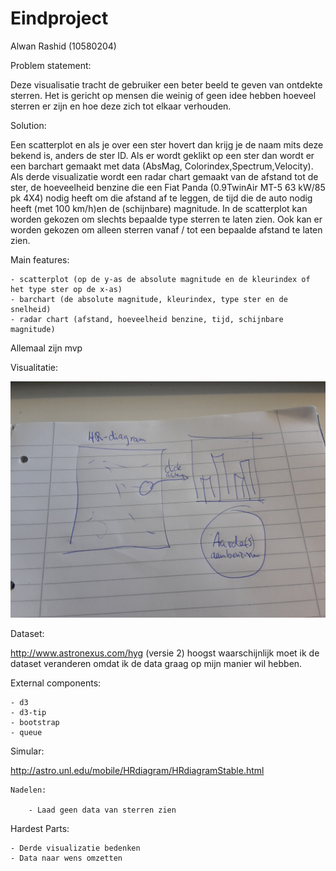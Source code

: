 # Eindproject

Alwan Rashid (10580204)


Problem statement:

Deze visualisatie tracht de gebruiker een beter beeld te geven van ontdekte sterren. Het is gericht op mensen die weinig of geen idee hebben hoeveel sterren er zijn en hoe deze zich tot elkaar verhouden.

Solution:

Een scatterplot en als je over een ster hovert dan krijg je de naam mits deze bekend is, anders de ster ID. Als er wordt geklikt op een ster dan wordt er een barchart gemaakt met data (AbsMag, Colorindex,Spectrum,Velocity). Als derde visualizatie wordt een radar chart gemaakt van de afstand tot de ster, de hoeveelheid benzine die een Fiat Panda (0.9TwinAir MT-5 63 kW/85 pk 4X4) nodig heeft om die afstand af te leggen, de tijd die de auto nodig heeft (met 100 km/h)en de (schijnbare) magnitude.
In de scatterplot kan worden gekozen om slechts bepaalde type sterren te laten zien. Ook kan er worden gekozen om alleen sterren vanaf / tot een bepaalde afstand te laten zien.

Main features:

	- scatterplot (op de y-as de absolute magnitude en de kleurindex of het type ster op de x-as)
	- barchart (de absolute magnitude, kleurindex, type ster en de snelheid)
	- radar chart (afstand, hoeveelheid benzine, tijd, schijnbare magnitude)

Allemaal zijn mvp

Visualitatie:

![](doc/proposal.jpg)

Dataset:

http://www.astronexus.com/hyg (versie 2)
hoogst waarschijnlijk moet ik de dataset veranderen omdat ik de data graag op mijn manier wil hebben.

External components:

	- d3
	- d3-tip
	- bootstrap
	- queue

Simular:

http://astro.unl.edu/mobile/HRdiagram/HRdiagramStable.html

	Nadelen:

		- Laad geen data van sterren zien


Hardest Parts:

	- Derde visualizatie bedenken
	- Data naar wens omzetten
